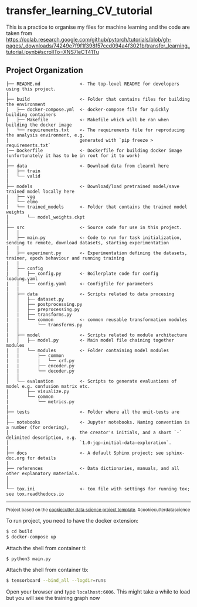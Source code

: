 # transfer_learning_CV_tutorial

This is a practice to organise my files for machine learning and the code are taken from https://colab.research.google.com/github/pytorch/tutorials/blob/gh-pages/_downloads/74249e7f9f1f398f57ccd094a4f3021b/transfer_learning_tutorial.ipynb#scrollTo=XNS7leCT41Tu

Project Organization
------------

    ├── README.md               <- The top-level README for developers using this project.
    |
    ├── build                   <- Folder that contains files for building the environment 
    │   ├── docker-compose.yml  <- docker-compose file for quickly building containers
    │   ├── Makefile            <- Makefile which will be ran when building the docker image
    │   └── requirements.txt    <- The requirements file for reproducing the analysis environment, e.g.
    │                           generated with `pip freeze > requirements.txt`
    │── Dockerfile              <- Dockerfile for building docker image (unfortunately it has to be in root for it to work)
    |
    ├── data                    <- Download data from clearml here
    |   ├── train        
    │   └── valid
    |     
    ├── models                  <- Download/load pretrained model/save trained model locally here
    |   ├── vgg        
    │   └── elmo
    |   └── trained_models      <- Folder that contains the trained model weights
    │       └── model_weights.ckpt     
    |
    ├── src                     <- Source code for use in this project.
    │   │
    │   ├── main.py             <- Code to run for task initialization,  sending to remote, download datasets, starting experimentation
    |   |
    │   ├── experiment.py       <- Experimentation defining the datasets, trainer, epoch behaviour and running training
    |   |
    │   ├── config
    |   │   ├── config.py       <- Boilerplate code for config loading.yaml   
    |   │   └── config.yaml     <- Configfile for parameters
    |   |
    │   ├── data                <- Scripts related to data procesing
    │   │   ├── dataset.py
    │   │   ├── postprocessing.py
    │   │   ├── preprocessing.py
    │   |   ├── transforms.py
    |   |   └── common          <- common reusable transformation modules
    |   │       └── transforms.py 
    │   │
    |   ├── model               <- Scripts related to module architecture
    |   │   ├── model.py        <- Main model file chaining together modules 
    |   │   └── modules         <- Folder containing model modules
    |   |       ├── common
    |   |       |   └── crf.py 
    |   |       ├── encoder.py           
    |   |       └── decoder.py           
    │   │
    │   └── evaluation          <- Scripts to generate evaluations of model e.g. confusion matrix etc.
    |       ├── visualize.py           
    |       └── common 
    |           └── metrics.py
    |
    ├── tests                   <- Folder where all the unit-tests are
    |
    ├── notebooks               <- Jupyter notebooks. Naming convention is a number (for ordering),
    │                           the creator's initials, and a short `-` delimited description, e.g.
    │                           `1.0-jqp-initial-data-exploration`.
    |
    ├── docs                    <- A default Sphinx project; see sphinx-doc.org for details
    |
    ├── references              <- Data dictionaries, manuals, and all other explanatory materials.
    │
    │
    └── tox.ini                 <- tox file with settings for running tox; see tox.readthedocs.io


--------

<p><small>Project based on the <a target="_blank" href="https://drivendata.github.io/cookiecutter-data-science/">cookiecutter data science project template</a>. #cookiecutterdatascience</small></p>

To run project, you need to have the docker extension:
```bash
$ cd build
$ docker-compose up
```

Attach the shell from container tl:
```bash
$ python3 main.py
```

Attach the shell from container tb:
```bash
$ tensorboard --bind_all --logdir=runs
```

Open your browser and type `localhost:6006`. This might take a while to load but you will see the training graph now